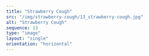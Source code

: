 ```yaml
---
title: "Strawberry Cough"
src: "/img/strawberry-cough/13_strawberry-cough.jpg"
alt: "Strawberry Cough"
sequence: 13
type: "image"
layout: "single"
orientation: "horizontal"
---
```

